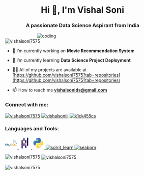 <h1 align="center">Hi 👋, I'm Vishal Soni</h1>
<h3 align="center">A passionate Data Science Aspirant from India</h3>

<img align="right" alt="coding" width="400" src="[https://media.tenor.com/NOYF3f82b_gAAAAC/programmer.gif](https://qph.cf2.quoracdn.net/main-qimg-82b7314fe96c4a2d8f3088207a4afd8d)">

<p align="left"> <img src="https://komarev.com/ghpvc/?username=vishalsoni7575&label=Profile%20views&color=0e75b6&style=flat" alt="vishalsoni7575" /> </p>

- 🔭 I’m currently working on **Movie Recommendation System**

- 🌱 I’m currently learning **Data Science Project Deployment**

- 👨‍💻 All of my projects are available at [https://github.com/vishalsoni7575?tab=repositories](https://github.com/vishalsoni7575?tab=repositories)

- 📫 How to reach me **vishalsonids@gmail.com**

<h3 align="left">Connect with me:</h3>
<p align="left">
<a href="https://linkedin.com/in/vishalsoni7575" target="blank"><img align="center" src="https://raw.githubusercontent.com/rahuldkjain/github-profile-readme-generator/master/src/images/icons/Social/linked-in-alt.svg" alt="vishalsoni7575" height="30" width="40" /></a>
<a href="https://kaggle.com/vishalsoniii" target="blank"><img align="center" src="https://raw.githubusercontent.com/rahuldkjain/github-profile-readme-generator/master/src/images/icons/Social/kaggle.svg" alt="vishalsoniii" height="30" width="40" /></a>
<a href="https://www.hackerrank.com/k1ck455cs" target="blank"><img align="center" src="https://raw.githubusercontent.com/rahuldkjain/github-profile-readme-generator/master/src/images/icons/Social/hackerrank.svg" alt="k1ck455cs" height="30" width="40" /></a>
</p>

<h3 align="left">Languages and Tools:</h3>
<p align="left"> <a href="https://www.mysql.com/" target="_blank" rel="noreferrer"> <img src="https://raw.githubusercontent.com/devicons/devicon/master/icons/mysql/mysql-original-wordmark.svg" alt="mysql" width="40" height="40"/> </a> <a href="https://pandas.pydata.org/" target="_blank" rel="noreferrer"> <img src="https://raw.githubusercontent.com/devicons/devicon/2ae2a900d2f041da66e950e4d48052658d850630/icons/pandas/pandas-original.svg" alt="pandas" width="40" height="40"/> </a> <a href="https://www.python.org" target="_blank" rel="noreferrer"> <img src="https://raw.githubusercontent.com/devicons/devicon/master/icons/python/python-original.svg" alt="python" width="40" height="40"/> </a> <a href="https://scikit-learn.org/" target="_blank" rel="noreferrer"> <img src="https://upload.wikimedia.org/wikipedia/commons/0/05/Scikit_learn_logo_small.svg" alt="scikit_learn" width="40" height="40"/> </a> <a href="https://seaborn.pydata.org/" target="_blank" rel="noreferrer"> <img src="https://seaborn.pydata.org/_images/logo-mark-lightbg.svg" alt="seaborn" width="40" height="40"/> </a> </p>

<p><img align="left" src="https://github-readme-stats.vercel.app/api/top-langs?username=vishalsoni7575&show_icons=true&locale=en&layout=compact" alt="vishalsoni7575" /></p>

<p>&nbsp;<img align="center" src="https://github-readme-stats.vercel.app/api?username=vishalsoni7575&show_icons=true&locale=en" alt="vishalsoni7575" /></p>

<p><img align="center" src="https://github-readme-streak-stats.herokuapp.com/?user=vishalsoni7575&" alt="vishalsoni7575" /></p>
